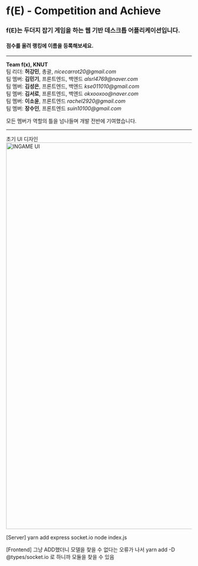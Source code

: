 f(E) - Competition and Achieve 
===
### f(E)는 두더지 잡기 게임을 하는 웹 기반 데스크톱 어플리케이션입니다.
#### 점수를 올려 랭킹에 이름을 등록해보세요.

<hr />
<strong>Team f(x), KNUT</strong><br />
팀 리더: <strong>허강민</strong>, 총괄, <i>nicecarrot20@gmail.com</i><br />
팀 멤버: <strong>김민기</strong>, 프론트엔드, 백엔드 <i>alsrl4769@naver.com</i><br />
팀 멤버: <strong>김성은</strong>, 프론트엔드, 백엔드 <i>kse011010@gmail.com</i><br />
팀 멤버: <strong>김서로</strong>, 프론트엔드, 백엔드 <i>okxooxoo@naver.com</i><br />
팀 멤버: <strong>이소윤</strong>, 프론트엔드 <i>rachel2920@gmail.com</i><br />
팀 멤버: <strong>장수인</strong>, 프론트엔드 <i>suin10100@gmail.com</i><br />

모든 멤버가 역할의 틀을 넘나들며 개발 전반에 기여했습니다.<br />
<hr />

초기 UI 디자인
<img width="1048" alt="INGAME UI" src="https://user-images.githubusercontent.com/81793748/175230024-52dc3b48-2e44-4f93-ad0d-258ad66b832d.png">

[Server]
yarn add express socket.io
node index.js

[Frontend]
그냥 ADD했더니 모델을 찾을 수 없다는 오류가 나서
yarn add -D @types/socket.io
로 하니까 모듈을 찾을 수 있음
